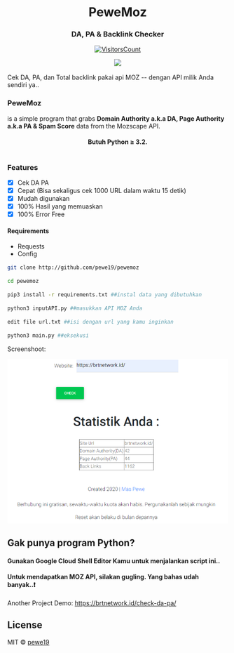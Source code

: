 <h1 align="center">PeweMoz</h1>
<h3 align="center">DA, PA & Backlink Checker</h3>

<div align="center">

[![VisitorsCount](https://visitor-badge.laobi.icu/badge?page_id=pewemoz)](https://github.com/pewe19/pewemoz)

</div>
<p align="center">
    <a href="https://github.com/pewe19/pewemoz" alt="Made with Python">
        <img src="https://forthebadge.com/images/badges/made-with-python.svg" /></a>
</p>

Cek DA, PA, dan Total backlink pakai api MOZ -- dengan API milik Anda sendiri ya..

### PeweMoz
is a simple program that grabs **Domain Authority a.k.a DA, Page Authority a.k.a PA & Spam Score** data from the Mozscape API.
<h4 align="center">Butuh Python ≥ 3.2.</h4>

# 

### Features

- [x] Cek DA PA
- [x] Cepat (Bisa sekaligus cek 1000 URL dalam waktu 15 detik)
- [x] Mudah digunakan
- [x] 100% Hasil yang memuaskan
- [x] 100% Error Free
#### Requirements
- Requests
- Config

```bash
git clone http://github.com/pewe19/pewemoz
```
```bash
cd pewemoz
```
```bash
pip3 install -r requirements.txt ##instal data yang dibutuhkan
```
```bash
python3 inputAPI.py ##masukkan API MOZ Anda
```
```bash
edit file url.txt ##isi dengan url yang kamu inginkan
```
```bash
python3 main.py ##eksekusi
```
Screenshoot:
<p align="center">
<img src="https://github.com/pewe19/pewemoz/blob/main/1.PNG" /></a>
</p>

## Gak punya program Python?
#### Gunakan Google Cloud Shell Editor Kamu untuk menjalankan script ini.. 
#### Untuk mendapatkan MOZ API, silakan gugling. Yang bahas udah banyak..❗️
Another Project Demo: https://brtnetwork.id/check-da-pa/

## License
MIT  © [pewe19](https://github.com/pewe19)
